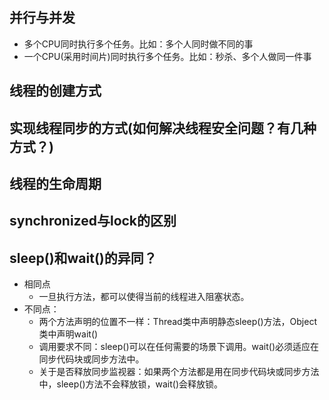 ## 并行与并发
- 多个CPU同时执行多个任务。比如：多个人同时做不同的事
- 一个CPU(采用时间片)同时执行多个任务。比如：秒杀、多个人做同一件事

## 线程的创建方式

## 实现线程同步的方式(如何解决线程安全问题？有几种方式？)

## 线程的生命周期

## synchronized与lock的区别

## sleep()和wait()的异同？
- 相同点
  - 一旦执行方法，都可以使得当前的线程进入阻塞状态。
- 不同点：
  - 两个方法声明的位置不一样：Thread类中声明静态sleep()方法，Object类中声明wait()
  - 调用要求不同：sleep()可以在任何需要的场景下调用。wait()必须适应在同步代码块或同步方法中。
  - 关于是否释放同步监视器：如果两个方法都是用在同步代码块或同步方法中，sleep()方法不会释放锁，wait()会释放锁。